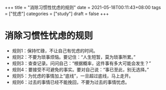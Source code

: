 +++
title = "消除习惯性忧虑的规则"
date = 2021-05-18T00:11:43+08:00
tags = ["忧虑"]
categories = ["study"]
draft = false
+++
# 消除习惯性忧虑的规则 
- 规则1：保持忙碌，不让自己有忧虑的时间。 
- 规则2：不要为琐事烦恼。要记住：“人生短暂，莫为琐事所累。” 
- 规则3：查查记录。问问自己：“根据概率，这件事有多大可能会发生？” 
- 规则4：要接受不可避免的事实。要对自己说：“事已至此，别无选择。” 
- 规则5：为忧虑的事情加上“底线”，一旦超过底线，马上走开。 
- 规则6：过去的事情已经不能挽回，不要为过去的事情忧虑。